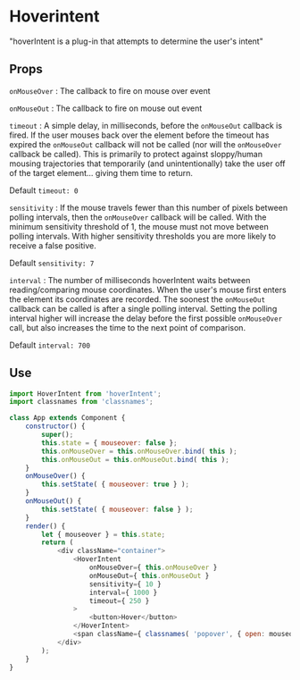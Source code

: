 # Hoverintent

"hoverIntent is a plug-in that attempts to determine the user's intent"

## Props

`onMouseOver` : The callback to fire on mouse over event

`onMouseOut` : The callback to fire on mouse out event

`timeout` :
A simple delay, in milliseconds, before the `onMouseOut` callback is fired. If the user mouses back over the element before the timeout has expired the `onMouseOut` callback will not be called (nor will the `onMouseOver` callback be called). This is primarily to protect against sloppy/human mousing trajectories that temporarily (and unintentionally) take the user off of the target element... giving them time to return.

Default `timeout: 0`

`sensitivity` :
If the mouse travels fewer than this number of pixels between polling intervals, then the `onMouseOver` callback will be called. With the minimum sensitivity threshold of 1, the mouse must not move between polling intervals. With higher sensitivity thresholds you are more likely to receive a false positive.

Default `sensitivity: 7`

`interval` :
The number of milliseconds hoverIntent waits between reading/comparing mouse coordinates. When the user's mouse first enters the element its coordinates are recorded. The soonest the `onMouseOut` callback can be called is after a single polling interval. Setting the polling interval higher will increase the delay before the first possible `onMouseOver` call, but also increases the time to the next point of comparison.

Default `interval: 700`

## Use

```javascript
import HoverIntent from 'hoverIntent';
import classnames from 'classnames';

class App extends Component {
	constructor() {
		super();
		this.state = { mouseover: false };
		this.onMouseOver = this.onMouseOver.bind( this );
		this.onMouseOut = this.onMouseOut.bind( this );
	}
	onMouseOver() {
		this.setState( { mouseover: true } );
	}
	onMouseOut() {
		this.setState( { mouseover: false } );
	}
	render() {
		let { mouseover } = this.state;
		return (
			<div className="container">
				<HoverIntent
					onMouseOver={ this.onMouseOver }
					onMouseOut={ this.onMouseOut }
					sensitivity={ 10 }
					interval={ 1000 }
					timeout={ 250 }
				>
					<button>Hover</button>
				</HoverIntent>
				<span className={ classnames( 'popover', { open: mouseover } ) }>Hover</span>
			</div>
		);
	}
}
```
